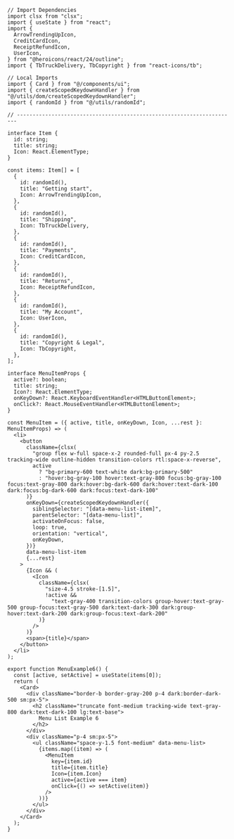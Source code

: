 ﻿```tsx
// Import Dependencies
import clsx from "clsx";
import { useState } from "react";
import {
  ArrowTrendingUpIcon,
  CreditCardIcon,
  ReceiptRefundIcon,
  UserIcon,
} from "@heroicons/react/24/outline";
import { TbTruckDelivery, TbCopyright } from "react-icons/tb";

// Local Imports
import { Card } from "@/components/ui";
import { createScopedKeydownHandler } from "@/utils/dom/createScopedKeydownHandler";
import { randomId } from "@/utils/randomId";

// ----------------------------------------------------------------------

interface Item {
  id: string;
  title: string;
  Icon: React.ElementType;
}

const items: Item[] = [
  {
    id: randomId(),
    title: "Getting start",
    Icon: ArrowTrendingUpIcon,
  },
  {
    id: randomId(),
    title: "Shipping",
    Icon: TbTruckDelivery,
  },
  {
    id: randomId(),
    title: "Payments",
    Icon: CreditCardIcon,
  },
  {
    id: randomId(),
    title: "Returns",
    Icon: ReceiptRefundIcon,
  },
  {
    id: randomId(),
    title: "My Account",
    Icon: UserIcon,
  },
  {
    id: randomId(),
    title: "Copyright & Legal",
    Icon: TbCopyright,
  },
];

interface MenuItemProps {
  active?: boolean;
  title: string;
  Icon?: React.ElementType;
  onKeyDown?: React.KeyboardEventHandler<HTMLButtonElement>;
  onClick?: React.MouseEventHandler<HTMLButtonElement>;
}

const MenuItem = ({ active, title, onKeyDown, Icon, ...rest }: MenuItemProps) => (
  <li>
    <button
      className={clsx(
        "group flex w-full space-x-2 rounded-full px-4 py-2.5 tracking-wide outline-hidden transition-colors rtl:space-x-reverse",
        active
          ? "bg-primary-600 text-white dark:bg-primary-500"
          : "hover:bg-gray-100 hover:text-gray-800 focus:bg-gray-100 focus:text-gray-800 dark:hover:bg-dark-600 dark:hover:text-dark-100 dark:focus:bg-dark-600 dark:focus:text-dark-100"
      )}
      onKeyDown={createScopedKeydownHandler({
        siblingSelector: "[data-menu-list-item]",
        parentSelector: "[data-menu-list]",
        activateOnFocus: false,
        loop: true,
        orientation: "vertical",
        onKeyDown,
      })}
      data-menu-list-item
      {...rest}
    >
      {Icon && (
        <Icon
          className={clsx(
            "size-4.5 stroke-[1.5]",
            !active &&
              "text-gray-400 transition-colors group-hover:text-gray-500 group-focus:text-gray-500 dark:text-dark-300 dark:group-hover:text-dark-200 dark:group-focus:text-dark-200"
          )}
        />
      )}
      <span>{title}</span>
    </button>
  </li>
);

export function MenuExample6() {
  const [active, setActive] = useState(items[0]);
  return (
    <Card>
      <div className="border-b border-gray-200 p-4 dark:border-dark-500 sm:px-5">
        <h2 className="truncate font-medium tracking-wide text-gray-800 dark:text-dark-100 lg:text-base">
          Menu List Example 6
        </h2>
      </div>
      <div className="p-4 sm:px-5">
        <ul className="space-y-1.5 font-medium" data-menu-list>
          {items.map((item) => (
            <MenuItem
              key={item.id}
              title={item.title}
              Icon={item.Icon}
              active={active === item}
              onClick={() => setActive(item)}
            />
          ))}
        </ul>
      </div>
    </Card>
  );
} 
```
